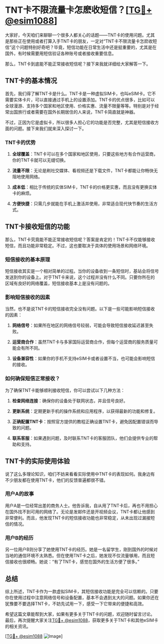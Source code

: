 # TNT卡不限流量卡怎麽收短信？[[TG💪+ @esim1088](https://t.me/s/esim1088)]

大家好，今天咱们来聊聊一个很多人都关心的话题——TNT卡的使用问题。尤其是那些正在使用或者打算入手TNT卡的朋友，一定对“TNT卡不限流量卡怎麽收短信”这个问题特别好奇吧？毕竟，短信功能在日常生活中还是挺重要的，尤其是在国外，有时候需要用短信验证各种账号或者接收重要信息。

那么，TNT卡到底能不能正常接收短信呢？接下来我就详细给大家解答一下。

## TNT卡的基本情况

首先，我们得了解TNT卡是什么。TNT卡是一种虚拟SIM卡，也叫eSIM卡。它不需要实体卡片，可以直接通过手机上的设置添加。TNT卡的优点很多，比如可以全球漫游、支持多个国家和地区使用、价格实惠、流量不限量等等。特别是对于经常出国旅行或者需要在国外长期居住的人来说，TNT卡简直就是神器。

不过，正因为它是虚拟卡，所以很多人担心它的功能是否完整，尤其是短信接收方面的问题。接下来我们就来深入探讨一下。

### TNT卡的优势

1. **全球覆盖**：TNT卡可以在多个国家和地区使用，只要这些地方有合作运营商，你的TNT卡就可以无缝切换。
   
2. **流量不限**：无论是刷社交媒体、看视频还是下载文件，TNT卡都能让你畅快无阻地使用网络。

3. **成本低**：相比于传统的实体SIM卡，TNT卡的价格更实惠，而且没有更换实体卡的麻烦。

4. **方便快捷**：只需几步就能在手机上激活并使用，非常适合现代快节奏的生活方式。

## TNT卡接收短信的功能

那么，TNT卡究竟能不能正常接收短信呢？答案是肯定的！TNT卡不仅能够接收短信，而且功能非常稳定。不过，这也要取决于具体的使用场景和网络环境。

### 短信接收的基本原理

短信接收其实是一个相对简单的过程。当你的设备收到一条短信时，基站会将信号发送到你的设备上。对于TNT卡来说，这个过程并没有什么不同。只要你所在的区域有良好的网络覆盖，短信接收基本上是没有问题的。

### 影响短信接收的因素

当然，也不是说TNT卡的短信接收完全没有问题。以下是一些可能影响短信接收的因素：

1. **网络信号**：如果所在地区的网络信号较弱，可能会导致短信接收延迟甚至失败。

2. **运营商合作**：虽然TNT卡与多家国际运营商合作，但每个运营商的服务质量可能会有所不同。

3. **设备兼容性**：如果你的手机不支持eSIM卡或者设置不当，也可能会影响短信的接收。

### 如何确保短信正常接收？

为了确保TNT卡能够顺利接收短信，你可以尝试以下几种方法：

1. **检查网络连接**：确保你的设备处于联网状态，并且信号良好。

2. **更新系统**：定期更新手机的操作系统和应用程序，以获得最新的功能和修复。

3. **正确配置TNT卡**：按照官方提供的教程正确设置TNT卡，避免因配置错误而导致的问题。

4. **联系客服**：如果遇到问题，及时联系TNT卡的客服团队，他们会提供专业的帮助和支持。

## TNT卡的实际使用体验

说了这么多理论知识，咱们不妨来看看实际使用中TNT卡的表现如何。我身边有不少朋友都在使用TNT卡，他们的反馈普遍都很不错。

### 用户A的故事

用户A是一位经常出差的商务人士。他告诉我，自从用了TNT卡后，再也不用担心在国外找不到可用的网络了。无论是发邮件还是开视频会议，TNT卡都让他感到非常便利。而且，他发现TNT卡的短信接收功能也非常稳定，从未出现过漏接短信的情况。

### 用户B的经历

另一位用户B则分享了她使用TNT卡的经历。她是一名留学生，刚到国外的时候对当地的通信环境不太熟悉。但在使用TNT卡之后，她发现不仅流量够用，而且短信接收也很顺畅。她说：“有了TNT卡，感觉在国外的生活方便了很多。”

## 总结

综上所述，TNT卡作为一款虚拟SIM卡，其短信接收功能是完全可以信赖的。只要你在使用过程中注意网络信号和设备配置，基本不会遇到太大的问题。如果你还在犹豫要不要选择TNT卡，不妨先试用一下，感受一下它带来的便捷和高效。

希望这篇文章能帮到大家，如果有更多关于TNT卡的问题，欢迎随时留言讨论。最后，再次提醒大家关注[TG💪+ @esim1088](https://t.me/s/esim1088)，获取更多关于TNT卡和其他eSIM卡的相关资讯。

[[TG💪+ @esim1088](https://t.me/s/esim1088) ![Image](https://i.postimg.cc/4NQfJmqS/Snipaste-2025-05-13-00-14-12.png)]